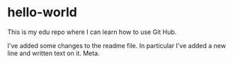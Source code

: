 # hello-world

This is my edu repo where I can learn how to use Git Hub.

I've added some changes to the readme file. In particular I've added a new line and written text on it. Meta.
